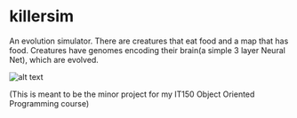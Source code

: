 # killersim
An evolution simulator. There are creatures that eat food and a map that has food. Creatures have genomes encoding their brain(a simple 3 layer Neural Net), which are evolved.

![alt text](https://i.imgur.com/jdeyb3v.png)

(This is meant to be the minor project for my IT150 Object Oriented Programming course)
